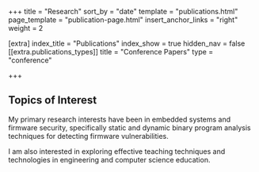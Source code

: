 +++
title = "Research"
sort_by = "date"
template = "publications.html"
page_template = "publication-page.html"
insert_anchor_links = "right"
weight = 2

[extra]
index_title = "Publications"
index_show = true
hidden_nav = false
[[extra.publications_types]]
title = "Conference Papers"
type = "conference"


+++

## Topics of Interest

My primary research interests have been in embedded systems and firmware security, specifically static and dynamic binary program analysis techniques for detecting firmware vulnerabilities.

I am also interested in exploring effective teaching techniques and technologies in engineering and computer science education.
